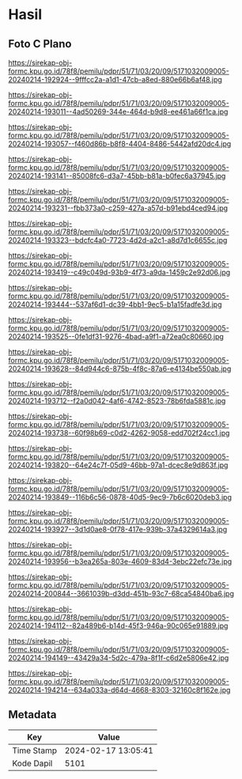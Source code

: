 # Hasil

## Foto C Plano

https://sirekap-obj-formc.kpu.go.id/78f8/pemilu/pdpr/51/71/03/20/09/5171032009005-20240214-192924--9fffcc2a-a1d1-47cb-a8ed-880e66b6af48.jpg

https://sirekap-obj-formc.kpu.go.id/78f8/pemilu/pdpr/51/71/03/20/09/5171032009005-20240214-193011--4ad50269-344e-464d-b9d8-ee461a66f1ca.jpg

https://sirekap-obj-formc.kpu.go.id/78f8/pemilu/pdpr/51/71/03/20/09/5171032009005-20240214-193057--f460d86b-b8f8-4404-8486-5442afd20dc4.jpg

https://sirekap-obj-formc.kpu.go.id/78f8/pemilu/pdpr/51/71/03/20/09/5171032009005-20240214-193141--85008fc6-d3a7-45bb-b81a-b0fec6a37945.jpg

https://sirekap-obj-formc.kpu.go.id/78f8/pemilu/pdpr/51/71/03/20/09/5171032009005-20240214-193231--fbb373a0-c259-427a-a57d-b91ebd4ced94.jpg

https://sirekap-obj-formc.kpu.go.id/78f8/pemilu/pdpr/51/71/03/20/09/5171032009005-20240214-193323--bdcfc4a0-7723-4d2d-a2c1-a8d7d1c6655c.jpg

https://sirekap-obj-formc.kpu.go.id/78f8/pemilu/pdpr/51/71/03/20/09/5171032009005-20240214-193419--c49c049d-93b9-4f73-a9da-1459c2e92d06.jpg

https://sirekap-obj-formc.kpu.go.id/78f8/pemilu/pdpr/51/71/03/20/09/5171032009005-20240214-193444--537af6d1-dc39-4bb1-9ec5-b1a15fadfe3d.jpg

https://sirekap-obj-formc.kpu.go.id/78f8/pemilu/pdpr/51/71/03/20/09/5171032009005-20240214-193525--0fe1df31-9276-4bad-a9f1-a72ea0c80660.jpg

https://sirekap-obj-formc.kpu.go.id/78f8/pemilu/pdpr/51/71/03/20/09/5171032009005-20240214-193628--84d944c6-875b-4f8c-87a6-e4134be550ab.jpg

https://sirekap-obj-formc.kpu.go.id/78f8/pemilu/pdpr/51/71/03/20/09/5171032009005-20240214-193712--f2a0d042-4af6-4742-8523-78b6fda5881c.jpg

https://sirekap-obj-formc.kpu.go.id/78f8/pemilu/pdpr/51/71/03/20/09/5171032009005-20240214-193738--60f98b69-c0d2-4262-9058-edd702f24cc1.jpg

https://sirekap-obj-formc.kpu.go.id/78f8/pemilu/pdpr/51/71/03/20/09/5171032009005-20240214-193820--64e24c7f-05d9-46bb-97a1-dcec8e9d863f.jpg

https://sirekap-obj-formc.kpu.go.id/78f8/pemilu/pdpr/51/71/03/20/09/5171032009005-20240214-193849--116b6c56-0878-40d5-9ec9-7b6c6020deb3.jpg

https://sirekap-obj-formc.kpu.go.id/78f8/pemilu/pdpr/51/71/03/20/09/5171032009005-20240214-193927--3d1d0ae8-0f78-417e-939b-37a4329614a3.jpg

https://sirekap-obj-formc.kpu.go.id/78f8/pemilu/pdpr/51/71/03/20/09/5171032009005-20240214-193956--b3ea265a-803e-4609-83d4-3ebc22efc73e.jpg

https://sirekap-obj-formc.kpu.go.id/78f8/pemilu/pdpr/51/71/03/20/09/5171032009005-20240214-200844--3661039b-d3dd-451b-93c7-68ca54840ba6.jpg

https://sirekap-obj-formc.kpu.go.id/78f8/pemilu/pdpr/51/71/03/20/09/5171032009005-20240214-194112--82a489b6-b14d-45f3-946a-90c065e91889.jpg

https://sirekap-obj-formc.kpu.go.id/78f8/pemilu/pdpr/51/71/03/20/09/5171032009005-20240214-194149--43429a34-5d2c-479a-8f1f-c6d2e5806e42.jpg

https://sirekap-obj-formc.kpu.go.id/78f8/pemilu/pdpr/51/71/03/20/09/5171032009005-20240214-194214--634a033a-d64d-4668-8303-32160c8f162e.jpg


## Metadata

| Key        | Value               |
| ---------- | ------------------- |
| Time Stamp | 2024-02-17 13:05:41 |
| Kode Dapil | 5101                |



